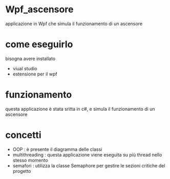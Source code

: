 # Wpf_ascensore
applicazione in Wpf che simula il funzionamento di un ascensore

# come eseguirlo
bisogna avere installato
   - viual studio
   - estensione per il wpf

# funzionamento
questa applicazione è stata sritta in c#, e simula il funzionamento di un ascensore

# concetti
   - OOP : è presente il diagramma delle classi
   - multithreading : questa applicazione viene eseguita su più thread nello stesso momento
   - semafori : utilizza la classe Semaphore per gestire le sezioni critiche del progetto